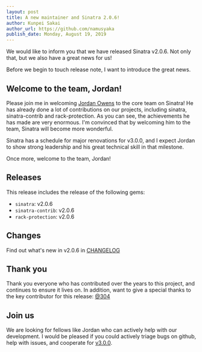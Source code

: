 ```yaml
---
layout: post
title: A new maintainer and Sinatra 2.0.6!
author: Kunpei Sakai
author_url: https://github.com/namusyaka
publish_date: Monday, August 19, 2019
---
```


We would like to inform you that we have released Sinatra v2.0.6. Not only that, but we also have a great news for us!

Before we begin to touch release note, I want to introduce the great news.

## Welcome to the team, Jordan!

Please join me in welcoming [Jordan Owens](https://github.com/jkowens) to the core team on Sinatra!
He has already done a lot of contributions on our projects, including sinatra, sinatra-contrib and rack-protection.
As you can see, the achievements he has made are very enormous.
I'm convinced that by welcoming him to the team, Sinatra will become more wonderful.

Sinatra has a schedule for major renovations for v3.0.0, and I expect Jordan to show strong leadership and his great technical skill in that milestone.

Once more, welcome to the team, Jordan!

## Releases

This release includes the release of the following gems:

* `sinatra`: v2.0.6
* `sinatra-contrib`: v2.0.6
* `rack-protection`: v2.0.6

## Changes

Find out what's new in v2.0.6 in [CHANGELOG](https://github.com/sinatra/sinatra/blob/v2.0.6/CHANGELOG.md)

## Thank you

Thank you everyone who has contributed over the years to this project, and continues to ensure it lives on.
In addition, want to give a special thanks to the key contributor for this release: [@304](https://github.com/304)

## Join us

We are looking for fellows like Jordan who can actively help with our development.
I would be pleased if you could actively triage bugs on github, help with issues, and cooperate for [v3.0.0](https://github.com/sinatra/sinatra/issues/1531).
